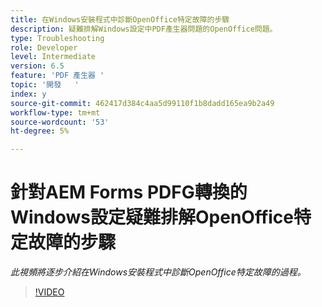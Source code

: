 ```yaml
---
title: 在Windows安裝程式中診斷OpenOffice特定故障的步驟
description: 疑難排解Windows設定中PDF產生器問題的OpenOffice問題。
type: Troubleshooting
role: Developer
level: Intermediate
version: 6.5
feature: 'PDF 產生器 '
topic: '開發   '
index: y
source-git-commit: 462417d384c4aa5d99110f1b8dadd165ea9b2a49
workflow-type: tm+mt
source-wordcount: '53'
ht-degree: 5%

---
```



# 針對AEM Forms PDFG轉換的Windows設定疑難排解OpenOffice特定故障的步驟

*此視頻將逐步介紹在Windows安裝程式中診斷OpenOffice特定故障的過程。*

>[!VIDEO](https://video.tv.adobe.com/v/335481?quality=9&learn=on)
